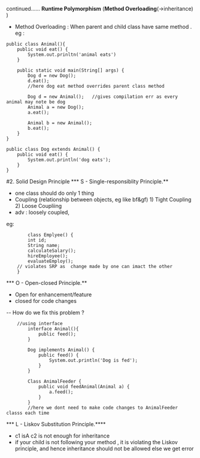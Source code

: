 continued......
**Runtime Polymorphism**  (**Method Overloading**(->inheritance) )
* Method Overloading : When parent and child class have same method .
eg :

```
public class Animal(){
	public void eat() {
		System.out.prinltn('animal eats')
	}

	public static void main(String[] args) {
		Dog d = new Dog();
		d.eat();	
		//here dog eat method overrides parent class method
		
		Dog d = new Animal();	//gives compilation err as every animal may note be dog
		Animal a = new Dog(); 
		a.eat();
		
		Animal b = new Animal();
		b.eat();
	}
}

public class Dog extends Animal() {
	public void eat() {
		System.out.println('dog eats');
	}
}
```
#2. Solid Design Principle
*** S - Single-responsiblity Principle.**
* one class should do only 1 thing
* Coupling (relationship between objects, eg like bf&gf)
		1) Tight Coupling
		2) Loose Coupliing
* adv : loosely coupled, 

eg:
```
		class Emplyee() {
		int id;
		String name;
		calculateSalary();
		hireEmployee();
		evaluateEmploy();
	// violates SRP as  change made by one can imact the other
	}
```
*** O - Open-closed Principle.**
* Open for enhancement/feature
*  closed for code changes

-- How do we fix this problem  ?
```
	//using interface
		interface Animal(){
			public feed();
		}
		
		Dog implements Animal() {
			public feed() {
				System.out.println('Dog is fed');
			}
		}
		
		Class AnimalFeeder {
			public void feedAnimal(Animal a) {
				a.feed();
			}
		}
		//here we dont need to make code changes to AnimalFeeder classs each time
```


*** L - Liskov Substitution Principle.****
* c1 isA c2 is not enough for inheritance
* if your child is not following your method , it is violating the Liskov principle,
and hence inheritance should not be allowed else we get error




